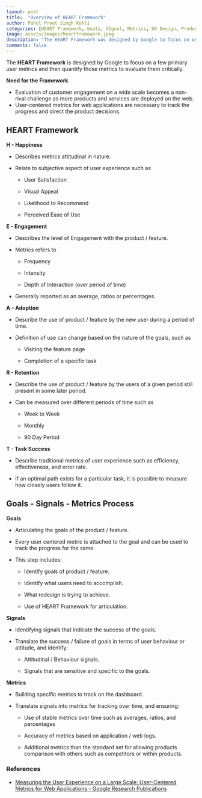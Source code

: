 ```yaml
---
layout: post
title:  "Overview of HEART Framework"
author: Pahul Preet Singh Kohli
categories: [HEART Framework, Goals, SIgnal, Metrics, UX Design, Product Management, Product Strategies, Web Analytics, Web Applications]
image: assets/images/heartframework.jpeg
description: "The HEART Framework was designed by Google to focus on only a few primary user metrics and to quantify those metrics to evaluate them critically."
comments: false
---
```




The **HEART Framework** is designed by Google to focus on a few primary user metrics and then quantify those metrics to evaluate them critically.


**Need for the Framework**
-   Evaluation of customer engagement on a wide scale becomes a non-rival challenge as more products and services are deployed on the web.
-   User-centered metrics for web applications are necessary to track the progress and direct the product decisions.

## HEART Framework

**H - Happiness**
    

-   Describes metrics attitudinal in nature.
    
-   Relate to subjective aspect of user experience such as
    
	-   User Satisfaction
	    
	-   Visual Appeal
	    
	-   Likelihood to Recommend
	    
	-   Perceived Ease of Use
    
**E - Engagement**
    

-   Describes the level of Engagement with the product / feature.
    
-   Metrics refers to
	    

	-   Frequency
	    
	-   Intensity
	    
	-   Depth of Interaction (over period of time)
	    

-   Generally reported as an average, ratios or percentages.
    

**A - Adoption**
    

-   Describe the use of product / feature by the new user during a period of time.
    
-   Definition of use can change based on the nature of the goals, such as
    
	
	-   Visiting the feature page
	    
	-   Completion of a specific task
    
**R - Retention**
    

-   Describe the use of product / feature by the users of a given period still present in some later period.
    
-   Can be measured over different periods of time such as
    
	
	-   Week to Week
	    
	-   Monthly
	    
	-   90 Day Period

**T - Task Success**

    

-   Describe traditional metrics of user experience such as efficiency, effectiveness, and error rate.
    
-   If an optimal path exists for a particular task, it is possible to measure how closely users follow it.
    

## Goals - Signals - Metrics Process

**Goals**
    

-   Articulating the goals of the product / feature.
    
-   Every user centered metric is attached to the goal and can be used to track the progress for the same.
    
-   This step includes:
    
	
	-   Identify goals of product / feature.
	    
	-   Identify what users need to accomplish.
	    
	-   What redesign is trying to achieve.
	    
	-   Use of HEART Framework for articulation.
    

**Signals**
    

-   Identifying signals that indicate the success of the goals.
    
-   Translate the success / failure of goals in terms of user behaviour or attitude, and identify:
    
	
	-   Attitudinal / Behaviour signals.
	    
	-   Signals that are sensitive and specific to the goals.
    

**Metrics**
    

-   Building specific metrics to track on the dashboard.
    
-   Translate signals into metrics for tracking over time, and ensuring:
	    

	-   Use of stable metrics over time such as averages, ratios, and percentages
	    
	-   Accuracy of metrics based on application / web logs.
	    
	-   Additional metrics than the standard set for allowing products comparison with others such as competitors or within products.

### References
-   [Measuring the User Experience on a Large Scale: User-Centered Metrics for Web Applications - Google Research Publications](https://research.google/pubs/pub36299/)
